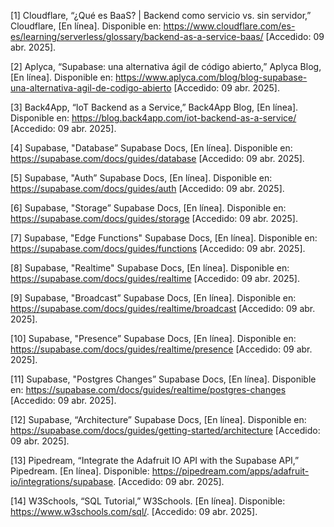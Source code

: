 

[1] Cloudflare, “¿Qué es BaaS? | Backend como servicio vs. sin servidor,” Cloudflare, [En línea]. Disponible en: https://www.cloudflare.com/es-es/learning/serverless/glossary/backend-as-a-service-baas/ [Accedido: 09 abr. 2025].

[2] Aplyca, “Supabase: una alternativa ágil de código abierto,” Aplyca Blog, [En línea]. Disponible en: https://www.aplyca.com/blog/blog-supabase-una-alternativa-agil-de-codigo-abierto [Accedido: 09 abr. 2025].

[3] Back4App, “IoT Backend as a Service,” Back4App Blog, [En línea]. Disponible en: https://blog.back4app.com/iot-backend-as-a-service/ [Accedido: 09 abr. 2025].

[4] Supabase, "Database” Supabase Docs, [En línea]. Disponible en: https://supabase.com/docs/guides/database [Accedido: 09 abr. 2025].

[5] Supabase, "Auth” Supabase Docs, [En línea]. Disponible en: https://supabase.com/docs/guides/auth [Accedido: 09 abr. 2025].

[6] Supabase, "Storage” Supabase Docs, [En línea]. Disponible en: https://supabase.com/docs/guides/storage [Accedido: 09 abr. 2025].

[7] Supabase, "Edge Functions" Supabase Docs, [En línea]. Disponible en: https://supabase.com/docs/guides/functions [Accedido: 09 abr. 2025].

[8] Supabase, "Realtime" Supabase Docs, [En línea]. Disponible en: https://supabase.com/docs/guides/realtime [Accedido: 09 abr. 2025].

[9] Supabase, "Broadcast” Supabase Docs, [En línea]. Disponible en: https://supabase.com/docs/guides/realtime/broadcast [Accedido: 09 abr. 2025].

[10] Supabase, "Presence” Supabase Docs, [En línea]. Disponible en: https://supabase.com/docs/guides/realtime/presence [Accedido: 09 abr. 2025].

[11] Supabase, "Postgres Changes” Supabase Docs, [En línea]. Disponible en: https://supabase.com/docs/guides/realtime/postgres-changes [Accedido: 09 abr. 2025].

[12] Supabase, “Architecture” Supabase Docs, [En línea]. Disponible en: https://supabase.com/docs/guides/getting-started/architecture [Accedido: 09 abr. 2025].

[13] Pipedream, “Integrate the Adafruit IO API with the Supabase API,” Pipedream. [En línea]. Disponible: https://pipedream.com/apps/adafruit-io/integrations/supabase. [Accedido: 09 abr. 2025].

[14] W3Schools, “SQL Tutorial,” W3Schools. [En línea]. Disponible: https://www.w3schools.com/sql/. [Accedido: 09 abr. 2025].